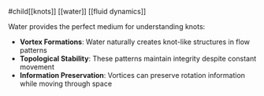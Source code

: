 #child[[knots]] [[water]] [[fluid dynamics]]

Water provides the perfect medium for understanding knots:

- **Vortex Formations**: Water naturally creates knot-like structures in flow patterns
- **Topological Stability**: These patterns maintain integrity despite constant movement
- **Information Preservation**: Vortices can preserve rotation information while moving through space